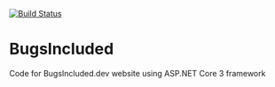 [![Build Status](https://travis-ci.com/janissimsons/BugsIncluded.svg?branch=master)](https://travis-ci.com/janissimsons/BugsIncluded)

# BugsIncluded
Code for BugsIncluded.dev website using ASP.NET Core 3 framework

